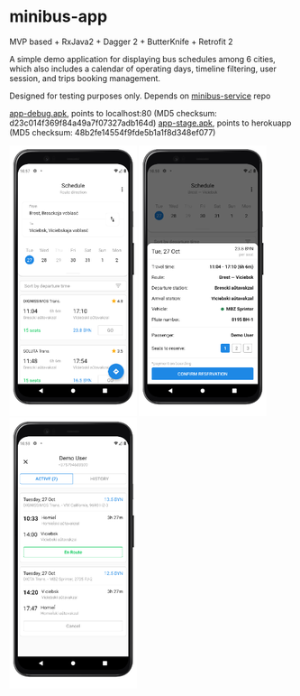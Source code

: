 # minibus-app
MVP based + RxJava2 + Dagger 2 + ButterKnife + Retrofit 2

A simple demo application for displaying bus schedules among 6 cities, which also includes a calendar of operating days, timeline filtering, user session, and trips booking management. 

Designed for testing purposes only. Depends on [minibus-service](https://github.com/n3gbx/minibus-service) repo

[app-debug.apk](./demo/app-debug.apk), points to localhost:80 (MD5 checksum: d23c014f369f84a49a7f07327adb164d)
[app-stage.apk](./demo/app-debug.apk), points to herokuapp (MD5 checksum: 48b2fe14554f9fde5b1a1f8d348ef077)

<p align="left">
  <img src="./demo/1.png" height="480">
  <img src="./demo/2.png" height="480">
  <img src="./demo/3.png" height="480">
</p>
